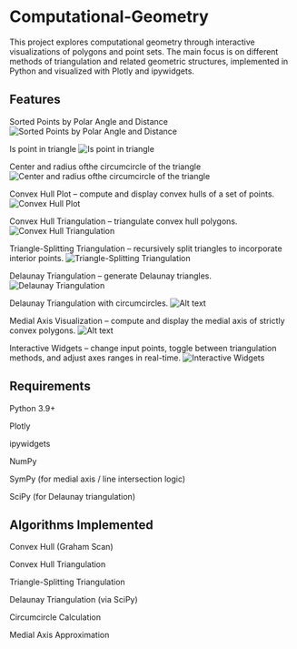 # Computational-Geometry

This project explores computational geometry through interactive visualizations of polygons and point sets. The main focus is on different methods of triangulation and related geometric structures, implemented in Python and visualized with Plotly and ipywidgets.

## Features
Sorted Points by Polar Angle and Distance
![Sorted Points by Polar Angle and Distance](https://github.com/RoseRahimi/Computational-Geometry/blob/main/sortPolarAng.png)

Is point in triangle 
![Is point in triangle](https://github.com/RoseRahimi/Computational-Geometry/blob/main/pointTri.png)

Center and radius ofthe circumcircle of the triangle
![Center and radius ofthe circumcircle of the triangle](https://github.com/RoseRahimi/Computational-Geometry/blob/main/triCircumcircle.png)

Convex Hull Plot – compute and display convex hulls of a set of points.
![Convex Hull Plot](https://github.com/RoseRahimi/Computational-Geometry/blob/main/convexHullPlot.png)

Convex Hull Triangulation – triangulate convex hull polygons.
![Convex Hull Triangulation](https://github.com/RoseRahimi/Computational-Geometry/blob/main/convTri.png)

Triangle-Splitting Triangulation – recursively split triangles to incorporate interior points.
![Triangle-Splitting Triangulation](https://github.com/RoseRahimi/Computational-Geometry/blob/main/triSplit.png)

Delaunay Triangulation – generate Delaunay triangles.
![Delaunay Triangulation](https://github.com/RoseRahimi/Computational-Geometry/blob/main/DTri.png)

Delaunay Triangulation with circumcircles.
![Alt text](https://github.com/RoseRahimi/Computational-Geometry/blob/main/DtriCircles.png)

Medial Axis Visualization – compute and display the medial axis of strictly convex polygons.
![Alt text](https://github.com/RoseRahimi/Computational-Geometry/blob/main/DtriCircles.png)

Interactive Widgets – change input points, toggle between triangulation methods, and adjust axes ranges in real-time.
![Interactive Widgets](https://github.com/RoseRahimi/Computational-Geometry/blob/main/interactivity.png)

## Requirements

Python 3.9+

Plotly

ipywidgets

NumPy

SymPy
 (for medial axis / line intersection logic)

SciPy
 (for Delaunay triangulation)

## Algorithms Implemented

Convex Hull (Graham Scan)

Convex Hull Triangulation

Triangle-Splitting Triangulation

Delaunay Triangulation (via SciPy)

Circumcircle Calculation

Medial Axis Approximation 



